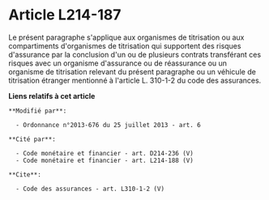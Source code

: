 # Article L214-187

Le présent paragraphe s'applique aux organismes de titrisation ou aux compartiments d'organismes de titrisation qui
supportent des risques d'assurance par la conclusion d'un ou de plusieurs contrats transférant ces risques avec un organisme
d'assurance ou de réassurance ou un organisme de titrisation relevant du présent paragraphe ou un véhicule de titrisation
étranger mentionné à l'article L. 310-1-2 du code des assurances.

**Liens relatifs à cet article**

	**Modifié par**:

	  - Ordonnance n°2013-676 du 25 juillet 2013 - art. 6

	**Cité par**:

	  - Code monétaire et financier - art. D214-236 (V)
	  - Code monétaire et financier - art. L214-188 (V)

	**Cite**:

	  - Code des assurances - art. L310-1-2 (V)
